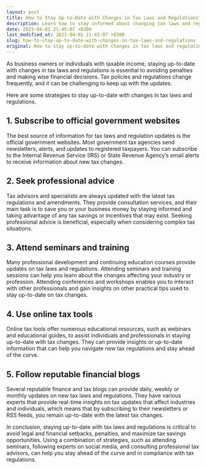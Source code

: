 ```yaml
---
layout: post
title: How to Stay Up-to-Date with Changes in Tax Laws and Regulations?
description: Learn how to stay informed about changing tax laws and regulations to avoid penalties and make wise financial decisions.
date: 2023-04-01 21:45:07 +0300
last_modified_at: 2023-04-01 21:45:07 +0300
slug: how-to-stay-up-to-date-with-changes-in-tax-laws-and-regulations
original: How to stay up-to-date with changes in tax laws and regulations?
---
```

As business owners or individuals with taxable income, staying up-to-date with changes in tax laws and regulations is essential to avoiding penalties and making wise financial decisions. Tax policies and regulations change frequently, and it can be challenging to keep up with the updates.

Here are some strategies to stay up-to-date with changes in tax laws and regulations.

## 1. Subscribe to official government websites

The best source of information for tax laws and regulation updates is the official government websites. Most government tax agencies send newsletters, alerts, and updates to registered taxpayers. You can subscribe to the Internal Revenue Service (IRS) or State Revenue Agency’s email alerts to receive information about new tax changes.

## 2. Seek professional advice

Tax advisors and specialists are always updated with the latest tax regulations and amendments. They provide consultation services, and their main task is to save you or your business money by staying informed and taking advantage of any tax savings or incentives that may exist. Seeking professional advice is beneficial, especially when considering complex tax situations.

## 3. Attend seminars and training

Many professional development and continuing education courses provide updates on tax laws and regulations. Attending seminars and training sessions can help you learn about the changes affecting your industry or profession. Attending conferences and workshops enables you to interact with other professionals and gain insights on other practical tips used to stay up-to-date on tax changes.

## 4. Use online tax tools

Online tax tools offer numerous educational resources, such as webinars and educational guides, to assist individuals and professionals in staying up-to-date with tax changes. They can provide insights or up-to-date information that can help you navigate new tax regulations and stay ahead of the curve.

## 5. Follow reputable financial blogs

Several reputable finance and tax blogs can provide daily, weekly or monthly updates on new tax laws and regulations. They have various experts that provide real-time insights on tax updates that affect industries and individuals, which means that by subscribing to their newsletters or RSS feeds, you remain up-to-date with the latest tax changes.

In conclusion, staying up-to-date with tax laws and regulations is critical to avoid legal and financial setbacks, penalties, and maximize tax savings opportunities. Using a combination of strategies, such as attending seminars, following experts on social media, and consulting professional tax advisors, can help you stay ahead of the curve and in compliance with tax regulations.